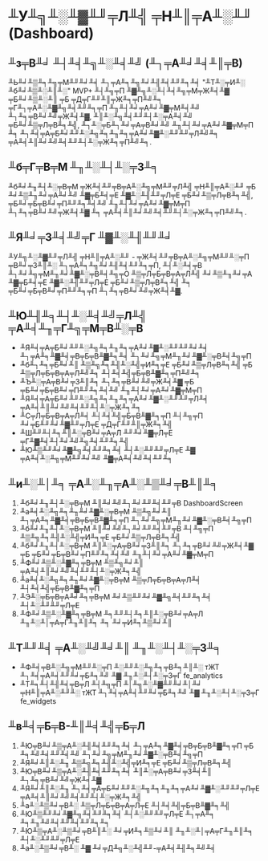 # ╨У╨╗╨░╨▓╨╜╤Л╨╣ ╤Н╨║╤А╨░╨╜ (Dashboard)

## ╨з╤В╨╛ ╨┤╨╡╨╗╨░╨╡╨╝ (╨┐╤А╨╛╨╡╨║╤В)

╨Ь╨╛╨▒╨╕╨╗╤М╨╜╨╛╨╡ ╨┐╤А╨╕╨╗╨╛╨╢╨╡╨╜╨╕╨╡ "╨Т╨░╤И╨░ ╨б╨╛╨▒╨░╨║╨░" MVP+ ╨┤╨╗╤П ╨▓╨╗╨░╨┤╨╡╨╗╤М╤Ж╨╡╨▓ ╤Б╨╛╨▒╨░╨║ ╤Б ╤Д╤Г╨╜╨║╤Ж╨╕╤П╨╝╨╕ ╤Г╨┐╤А╨░╨▓╨╗╨╡╨╜╨╕╤П ╨╖╨┤╨╛╤А╨╛╨▓╤М╨╡╨╝ ╨┐╨╕╤В╨╛╨╝╤Ж╨╡╨▓, ╨║╨░╨╗╨╡╨╜╨┤╨░╤А╨╡╨╝ ╤Б╨╛╨▒╤Л╤В╨╕╨╣, ╨┐╨░╤Б╨┐╨╛╤А╤В╨╛╨╝ ╨╖╨┤╨╛╤А╨╛╨▓╤М╤П ╨╕ ╨┐╨╡╤А╤Б╨╛╨╜╨░╨╗╨╕╨╖╨╕╤А╨╛╨▓╨░╨╜╨╜╤Л╨╝╨╕ ╤А╨╡╨║╨╛╨╝╨╡╨╜╨┤╨░╤Ж╨╕╤П╨╝╨╕.

## ╨б╤Г╤В╤М ╨╖╨░╨┤╨░╤З╨╕

╨б╨╛╨╖╨┤╨░╤В╤М ╤Ж╨╡╨╜╤В╤А╨░╨╗╤М╨╜╤Л╨╣ ╤Н╨║╤А╨░╨╜ ╤Б ╨╛╨▒╨╖╨╛╤А╨╛╨╝ ╨▓╤Б╨╡╤Е ╨▓╨░╨╢╨╜╤Л╤Е ╤Б╨╛╨▒╤Л╤В╨╕╨╣, ╤Б╨╛╤Б╤В╨╛╤П╨╜╨╕╨╡╨╝ ╨╖╨┤╨╛╤А╨╛╨▓╤М╤П ╨┐╨╕╤В╨╛╨╝╤Ж╨╡╨▓ ╨╕ ╤А╨╡╨║╨╛╨╝╨╡╨╜╨┤╨░╤Ж╨╕╤П╨╝╨╕.

## ╨Я╨╛╤З╨╡╨╝╤Г ╨▓╨░╨╢╨╜╨╛

╨У╨╗╨░╨▓╨╜╤Л╨╣ ╤Н╨║╤А╨░╨╜ - ╤Ж╨╡╨╜╤В╤А╨░╨╗╤М╨╜╨░╤П ╤В╨╛╤З╨║╨░ ╨┐╤А╨╕╨╗╨╛╨╢╨╡╨╜╨╕╤П, ╨┤╨░╨╡╤В ╨┐╨╛╨╗╤М╨╖╨╛╨▓╨░╤В╨╡╨╗╤О ╨▒╤Л╤Б╤В╤А╤Л╨╣ ╨╛╨▒╨╖╨╛╤А ╨▓╤Б╨╡╤Е ╨▓╨░╨╢╨╜╤Л╤Е ╤Б╨╛╨▒╤Л╤В╨╕╨╣ ╨╕ ╤Б╨╛╤Б╤В╨╛╤П╨╜╨╕╤П ╨┐╨╕╤В╨╛╨╝╤Ж╨╡╨▓.

## ╨Ю╨╢╨╕╨┤╨░╨╡╨╝╤Л╨╣ ╤А╨╡╨╖╤Г╨╗╤М╤В╨░╤В

* ╨Я╨╡╤А╤Б╨╛╨╜╨░╨╗╨╕╨╖╨╕╤А╨╛╨▓╨░╨╜╨╜╨╛╨╡ ╨┐╤А╨╕╨▓╨╡╤В╤Б╤В╨▓╨╕╨╡ ╨┐╨╛╨╗╤М╨╖╨╛╨▓╨░╤В╨╡╨╗╤П
* ╨б╨┐╨╕╤Б╨╛╨║ ╨▒╨╗╨╕╨╢╨░╨╣╤И╨╕╤Е ╤Б╨╛╨▒╤Л╤В╨╕╨╣ ╤Б ╨▒╤Л╤Б╤В╤А╤Л╨╝╨╕ ╨┤╨╡╨╣╤Б╤В╨▓╨╕╤П╨╝╨╕
* ╨Ъ╨░╤А╤В╨╛╤З╨║╨╕ ╨┐╨╕╤В╨╛╨╝╤Ж╨╡╨▓ ╤Б ╤Б╨╛╤Б╤В╨╛╤П╨╜╨╕╨╡╨╝ ╨╖╨┤╨╛╤А╨╛╨▓╤М╤П
* ╨Я╨╡╤А╤Б╨╛╨╜╨░╨╗╨╕╨╖╨╕╤А╨╛╨▓╨░╨╜╨╜╤Л╨╡ ╤А╨╡╨║╨╛╨╝╨╡╨╜╨┤╨░╤Ж╨╕╨╕
* ╨С╤Л╤Б╤В╤А╤Л╨╡ ╨┤╨╡╨╣╤Б╤В╨▓╨╕╤П ╨┤╨╗╤П ╨╛╤Б╨╜╨╛╨▓╨╜╤Л╤Е ╤Д╤Г╨╜╨║╤Ж╨╕╨╣
* ╨Ш╨╜╨┤╨╕╨║╨░╤В╨╛╤А╤Л ╨╜╨╛╨▓╤Л╤Е ╤Г╨▓╨╡╨┤╨╛╨╝╨╗╨╡╨╜╨╕╨╣
* ╨Ю╨▒╨╜╨╛╨▓╨╗╨╡╨╜╨╕╨╡ ╨┤╨░╨╜╨╜╤Л╤Е ╨▓ ╤А╨╡╨░╨╗╤М╨╜╨╛╨╝ ╨▓╤А╨╡╨╝╨╡╨╜╨╕

## ╨и╨░╨│╨╕ ╤А╨░╨╖╤А╨░╨▒╨╛╤В╨║╨╕

1. ╨б╨╛╨╖╨┤╨░╤В╤М ╨║╨╛╨╝╨┐╨╛╨╜╨╡╨╜╤В DashboardScreen
2. ╨а╨╡╨░╨╗╨╕╨╖╨╛╨▓╨░╤В╤М ╨▒╨╗╨╛╨║ ╨┐╤А╨╕╨▓╨╡╤В╤Б╤В╨▓╨╕╤П ╨┐╨╛╨╗╤М╨╖╨╛╨▓╨░╤В╨╡╨╗╤П
3. ╨б╨╛╨╖╨┤╨░╤В╤М ╨║╨╛╨╝╨┐╨╛╨╜╨╡╨╜╤В ╨┤╨╗╤П ╨▒╨╗╨╕╨╢╨░╨╣╤И╨╕╤Е ╤Б╨╛╨▒╤Л╤В╨╕╨╣
4. ╨б╨╛╨╖╨┤╨░╤В╤М ╨║╨░╤А╤В╨╛╤З╨║╨╕ ╨┐╨╕╤В╨╛╨╝╤Ж╨╡╨▓ ╤Б ╤Б╨╛╤Б╤В╨╛╤П╨╜╨╕╨╡╨╝ ╨╖╨┤╨╛╤А╨╛╨▓╤М╤П
5. ╨Ф╨╛╨▒╨░╨▓╨╕╤В╤М ╨▒╨╗╨╛╨║ ╤А╨╡╨║╨╛╨╝╨╡╨╜╨┤╨░╤Ж╨╕╨╣
6. ╨а╨╡╨░╨╗╨╕╨╖╨╛╨▓╨░╤В╤М ╨▒╤Л╤Б╤В╤А╤Л╨╡ ╨┤╨╡╨╣╤Б╤В╨▓╨╕╤П
7. ╨Э╨░╤Б╤В╤А╨╛╨╕╤В╤М ╨╛╨▒╨╜╨╛╨▓╨╗╨╡╨╜╨╕╨╡ ╨┤╨░╨╜╨╜╤Л╤Е
8. ╨Ф╨╛╨▒╨░╨▓╨╕╤В╤М ╨╕╨╜╨┤╨╕╨║╨░╤В╨╛╤А╤Л ╨╖╨░╨│╤А╤Г╨╖╨║╨╕ ╨╕ ╨╛╤И╨╕╨▒╨╛╨║

## ╨Т╨╜╨╡ ╤А╨░╨╝╨╛╨║ ╨╖╨░╨┤╨░╤З╨╕

* ╨Ф╨╡╤В╨░╨╗╤М╨╜╨░╤П ╨░╨╜╨░╨╗╨╕╤В╨╕╨║╨░ тЖТ ╨┐╨╡╤А╨╡╨╜╨╛╤Б╨╕╨╝ ╨▓ ╨╖╨░╨┤╨░╤З╤Г fe_analytics
* ╨Т╨╕╨┤╨╢╨╡╤В╤Л ╨┤╨╗╤П ╨│╨╗╨░╨▓╨╜╨╛╨│╨╛ ╤Н╨║╤А╨░╨╜╨░ тЖТ ╨┐╨╡╤А╨╡╨╜╨╛╤Б╨╕╨╝ ╨▓ ╨╖╨░╨┤╨░╤З╤Г fe_widgets

## ╨в╨╡╤Б╤В-╨║╨╡╨╣╤Б╤Л

1. ╨Ю╤В╨╛╨▒╤А╨░╨╢╨╡╨╜╨╕╨╡ ╨┐╤А╨╕╨▓╨╡╤В╤Б╤В╨▓╨╕╤П ╤Б ╨╕╨╝╨╡╨╜╨╡╨╝ ╨┐╨╛╨╗╤М╨╖╨╛╨▓╨░╤В╨╡╨╗╤П
2. ╨Я╨╛╨║╨░╨╖ ╨▒╨╗╨╕╨╢╨░╨╣╤И╨╕╤Е ╤Б╨╛╨▒╤Л╤В╨╕╨╣
3. ╨Ю╤В╨╛╨▒╤А╨░╨╢╨╡╨╜╨╕╨╡ ╨║╨░╤А╤В╨╛╤З╨╡╨║ ╨┐╨╕╤В╨╛╨╝╤Ж╨╡╨▓
4. ╨Я╨╛╨║╨░╨╖ ╨┐╨╡╤А╤Б╨╛╨╜╨░╨╗╨╕╨╖╨╕╤А╨╛╨▓╨░╨╜╨╜╤Л╤Е ╤А╨╡╨║╨╛╨╝╨╡╨╜╨┤╨░╤Ж╨╕╨╣
5. ╨а╨░╨▒╨╛╤В╨░ ╨▒╤Л╤Б╤В╤А╤Л╤Е ╨┤╨╡╨╣╤Б╤В╨▓╨╕╨╣
6. ╨Ю╨▒╨╜╨╛╨▓╨╗╨╡╨╜╨╕╨╡ ╨┤╨░╨╜╨╜╤Л╤Е ╨┐╤А╨╕ ╨╕╨╖╨╝╨╡╨╜╨╡╨╜╨╕╨╕
7. ╨Ю╨▒╤А╨░╨▒╨╛╤В╨║╨░ ╨╛╤И╨╕╨▒╨╛╨║ ╨╖╨░╨│╤А╤Г╨╖╨║╨╕ ╨┤╨░╨╜╨╜╤Л╤Е
8. ╨а╨░╨▒╨╛╤В╨░ ╨▓ ╨╛╤Д╨╗╨░╨╣╨╜-╤А╨╡╨╢╨╕╨╝╨╡





